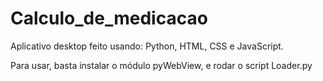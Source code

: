 # Calculo_de_medicacao
Aplicativo desktop feito usando: Python, HTML, CSS e JavaScript.

Para usar, basta instalar o módulo pyWebView, e rodar o script Loader.py
